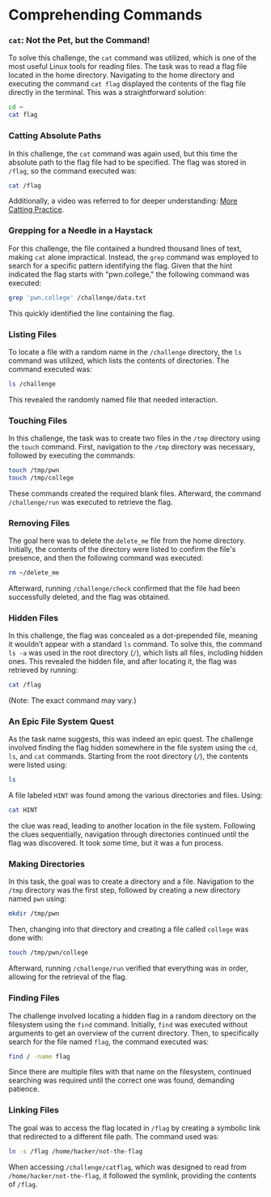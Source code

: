 # Comprehending Commands

### `cat`: Not the Pet, but the Command!
To solve this challenge, the `cat` command was utilized, which is one of the most useful Linux tools for reading files. The task was to read a flag file located in the home directory. Navigating to the home directory and executing the command `cat flag` displayed the contents of the flag file directly in the terminal. This was a straightforward solution:
```bash
cd ~
cat flag
```

### Catting Absolute Paths
In this challenge, the `cat` command was again used, but this time the absolute path to the flag file had to be specified. The flag was stored in `/flag`, so the command executed was:
```bash
cat /flag
```
Additionally, a video was referred to for deeper understanding: [More Catting Practice](https://youtu.be/QFIq_e5t6iQ?si=LjseI-tjGvcaWMaV).

### Grepping for a Needle in a Haystack
For this challenge, the file contained a hundred thousand lines of text, making `cat` alone impractical. Instead, the `grep` command was employed to search for a specific pattern identifying the flag. Given that the hint indicated the flag starts with "pwn.college," the following command was executed:
```bash
grep 'pwn.college' /challenge/data.txt
```
This quickly identified the line containing the flag.

### Listing Files
To locate a file with a random name in the `/challenge` directory, the `ls` command was utilized, which lists the contents of directories. The command executed was:
```bash
ls /challenge
```
This revealed the randomly named file that needed interaction.

### Touching Files
In this challenge, the task was to create two files in the `/tmp` directory using the `touch` command. First, navigation to the `/tmp` directory was necessary, followed by executing the commands:
```bash
touch /tmp/pwn
touch /tmp/college
```
These commands created the required blank files. Afterward, the command `/challenge/run` was executed to retrieve the flag.

### Removing Files
The goal here was to delete the `delete_me` file from the home directory. Initially, the contents of the directory were listed to confirm the file's presence, and then the following command was executed:
```bash
rm ~/delete_me
```
Afterward, running `/challenge/check` confirmed that the file had been successfully deleted, and the flag was obtained.

### Hidden Files
In this challenge, the flag was concealed as a dot-prepended file, meaning it wouldn’t appear with a standard `ls` command. To solve this, the command `ls -a` was used in the root directory (`/`), which lists all files, including hidden ones. This revealed the hidden file, and after locating it, the flag was retrieved by running:
```bash
cat /flag
```
(Note: The exact command may vary.)

### An Epic File System Quest
As the task name suggests, this was indeed an epic quest. The challenge involved finding the flag hidden somewhere in the file system using the `cd`, `ls`, and `cat` commands. Starting from the root directory (`/`), the contents were listed using:
```bash
ls
```
A file labeled `HINT` was found among the various directories and files. Using:
```bash
cat HINT
```
the clue was read, leading to another location in the file system. Following the clues sequentially, navigation through directories continued until the flag was discovered. It took some time, but it was a fun process.

### Making Directories
In this task, the goal was to create a directory and a file. Navigation to the `/tmp` directory was the first step, followed by creating a new directory named `pwn` using:
```bash
mkdir /tmp/pwn
```
Then, changing into that directory and creating a file called `college` was done with:
```bash
touch /tmp/pwn/college
```
Afterward, running `/challenge/run` verified that everything was in order, allowing for the retrieval of the flag.

### Finding Files
The challenge involved locating a hidden flag in a random directory on the filesystem using the `find` command. Initially, `find` was executed without arguments to get an overview of the current directory. Then, to specifically search for the file named `flag`, the command executed was:
```bash
find / -name flag
```
Since there are multiple files with that name on the filesystem, continued searching was required until the correct one was found, demanding patience.

### Linking Files
The goal was to access the flag located in `/flag` by creating a symbolic link that redirected to a different file path. The command used was:
```bash
ln -s /flag /home/hacker/not-the-flag
```
When accessing `/challenge/catflag`, which was designed to read from `/home/hacker/not-the-flag`, it followed the symlink, providing the contents of `/flag`.
